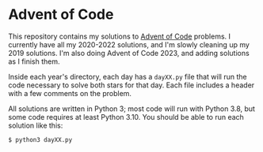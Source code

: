 # Advent of Code

This repository contains my solutions to [Advent of Code](https://adventofcode.com/) problems. I currently have all my 2020-2022 solutions, and I'm slowly cleaning up my 2019 solutions. I'm also doing Advent of Code 2023, and adding solutions as I finish them.

Inside each year's directory, each day has a `dayXX.py` file that will run the code necessary to solve both stars for that day. Each file includes a header with a few comments on the problem.

All solutions are written in Python 3; most code will run with Python 3.8, but some code requires at least Python 3.10. You should be able to run each solution like this:

    $ python3 dayXX.py
